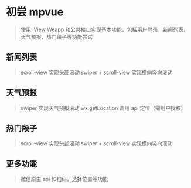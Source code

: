 # 初尝 mpvue

> 使用 iView Weapp 和公共接口实现基本功能，包括用户登录，新闻列表，天气预报，热门段子等功能尝试

## 新闻列表

> scroll-view 实现头部滚动
> swiper + scroll-view 实现横向竖向滚动

## 天气预报

> swiper 实现天气预报滚动
> wx.getLocation 调用 api 定位（需用户授权）

## 热门段子

> scroll-view 实现头部滚动
> swiper + scroll-view 实现横向竖向滚动

## 更多功能

> 微信原生 api 如扫码，选择位置等功能
